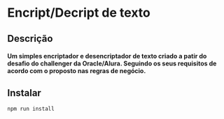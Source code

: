 # Encript/Decript de texto

## Descrição
#### Um simples encriptador e desencriptador de texto criado a patir do desafio do challenger da Oracle/Alura. Seguindo os seus requisitos de acordo com o proposto nas regras de negócio.
## Instalar

``npm run install
``
